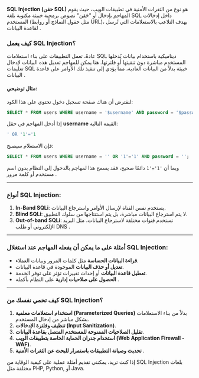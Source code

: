 **SQL Injection (حقن SQL)** هو نوع من الثغرات الأمنية في تطبيقات الويب، حيث يقوم المهاجم بإدخال أو "حَقن" نصوص برمجية خبيثة مكتوبة بلغة SQL داخل إدخالات المستخدم (مثل حقول النماذج أو روابط URL)، بهدف التلاعب بالاستعلامات التي تُرسل لقاعدة البيانات .

### كيف يعمل SQL Injection؟

عادةً، تعمل التطبيقات على بناء استعلامات SQL ديناميكية باستخدام بيانات يُدخلها المستخدم مباشرة دون تنقيتها أو فلترتها. هنا يمكن للمهاجم تعديل هذه البيانات لإدخال تعليمات SQL خبيثة بدلاً من البيانات العادية، مما يؤدي إلى تنفيذ تلك الأوامر على قاعدة البيانات .

#### مثال توضيحي:

لنفترض أن هناك صفحة تسجيل دخول تحتوي على هذا الكود:

```sql
SELECT * FROM users WHERE username = '$username' AND password = '$password';
```

إذا أدخل المهاجم في حقل **username** القيمة التالية:
```sql
' OR '1'='1
```
فإن الاستعلام سيصبح:
```sql
SELECT * FROM users WHERE username = '' OR '1'='1' AND password = '';
```

وبما أن `'1'='1` دائمًا صحيح، فقد يسمح هذا لمهاجم بالدخول إلى النظام بدون اسم مستخدم أو كلمة مرور .

---

### أنواع SQL Injection:

1. **In-Band SQLi**: يستخدم نفس القناة لإرسال الأوامر واسترجاع البيانات.
2. **Blind SQLi**: لا يتم استرجاع البيانات مباشرة، بل يتم استنتاجها من سلوك التطبيق.
3. **Out-of-band SQLi**: تستخدم قنوات مختلفة لاسترجاع البيانات، مثل البريد الإلكتروني أو طلب DNS .

---

### أمثلة على ما يمكن أن يفعله المهاجم عند استغلال SQL Injection:

- **قراءة البيانات الحساسة** مثل كلمات المرور وبيانات العملاء.
- **تعديل أو حذف البيانات** الموجودة في قاعدة البيانات.
- **تعطيل قاعدة البيانات** أو إحداث تغييرات تؤثر على توفر الخدمة.
- **الحصول على صلاحيات إدارية** على النظام بأكمله .

---

### كيف تحمي نفسك من SQL Injection؟

1. **استخدام استعلامات معلمية (Parameterized Queries)** بدلاً من بناء الاستعلامات بشكل مباشر من إدخال المستخدم.
2. **تنظيف وفلترة الإدخالات (Input Sanitization)**.
3. **تقليل الصلاحيات الممنوحة للمستخدم المتصل بقاعدة البيانات**.
4. **استخدام جدران الحماية الخاصة بتطبيقات الويب (Web Application Firewall - WAF)**.
5. **تحديث وصيانة التطبيقات باستمرار للبحث عن الثغرات الأمنية** .

إذا كنت تريد، يمكنني تقديم أمثلة عملية على كيفية الوقاية من SQL Injection بلغات مختلفة مثل PHP, Python, أو Java.